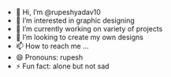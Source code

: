 - 👋 Hi, I’m @rupeshyadav10
- 👀 I’m interested in graphic designing
- 🌱 I’m currently working on variety of projects
- 💞️ I’m looking to create my own designs
- 📫 How to reach me ...
- 😄 Pronouns: rupesh
- ⚡ Fun fact: alone but not sad

<!---
rupeshyadav10/rupeshyadav10 is a ✨ special ✨ repository because its `README.md` (this file) appears on your GitHub profile.
You can click the Preview link to take a look at your changes.
--->
